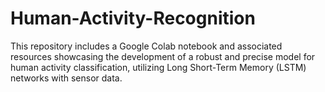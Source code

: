 # Human-Activity-Recognition

This repository includes a Google Colab notebook and associated resources showcasing the development of a robust and precise model for human activity classification, utilizing Long Short-Term Memory (LSTM) networks with sensor data.
